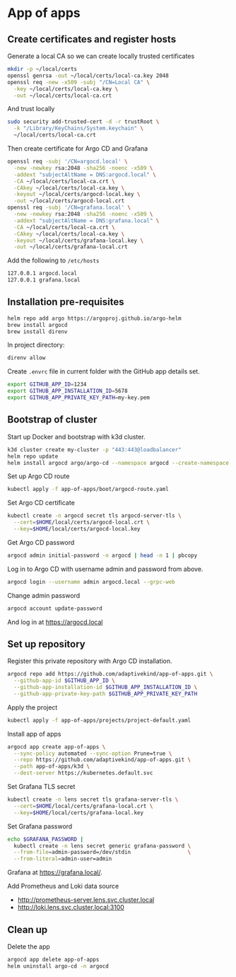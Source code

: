 # App of apps

## Create certificates and register hosts

Generate a local CA so we can create locally trusted certificates

```sh
mkdir -p ~/local/certs
openssl genrsa -out ~/local/certs/local-ca.key 2048
openssl req -new -x509 -subj "/CN=Local CA" \
  -key ~/local/certs/local-ca.key \
  -out ~/local/certs/local-ca.crt
```

And trust locally

```sh
sudo security add-trusted-cert -d -r trustRoot \
  -k "/Library/KeyChains/System.keychain" \
  ~/local/certs/local-ca.crt
```

Then create certificate for Argo CD and Grafana

```sh
openssl req -subj '/CN=argocd.local' \
  -new -newkey rsa:2048 -sha256 -noenc -x509 \
  -addext "subjectAltName = DNS:argocd.local" \
  -CA ~/local/certs/local-ca.crt \
  -CAkey ~/local/certs/local-ca.key \
  -keyout ~/local/certs/argocd-local.key \
  -out ~/local/certs/argocd-local.crt
openssl req -subj '/CN=grafana.local' \
  -new -newkey rsa:2048 -sha256 -noenc -x509 \
  -addext "subjectAltName = DNS:grafana.local" \
  -CA ~/local/certs/local-ca.crt \
  -CAkey ~/local/certs/local-ca.key \
  -keyout ~/local/certs/grafana-local.key \
  -out ~/local/certs/grafana-local.crt
```

Add the following to `/etc/hosts`

```sh
127.0.0.1 argocd.local
127.0.0.1 grafana.local
```

## Installation pre-requisites

```sh
helm repo add argo https://argoproj.github.io/argo-helm
brew install argocd
brew install direnv
```

In project directory:

```sh
direnv allow
```

Create `.envrc` file in current folder with the GitHub app details set.

```sh
export GITHUB_APP_ID=1234
export GITHUB_APP_INSTALLATION_ID=5678
export GITHUB_APP_PRIVATE_KEY_PATH=my-key.pem
```

## Bootstrap of cluster

Start up Docker and bootstrap with k3d cluster.

```sh
k3d cluster create my-cluster -p "443:443@loadbalancer"
helm repo update
helm install argocd argo/argo-cd --namespace argocd --create-namespace
```

Set up Argo CD route

```sh
kubectl apply -f app-of-apps/boot/argocd-route.yaml
```

Set Argo CD certificate

```sh
kubectl create -n argocd secret tls argocd-server-tls \
  --cert=$HOME/local/certs/argocd-local.crt \
  --key=$HOME/local/certs/argocd-local.key
```

Get Argo CD password

```sh
argocd admin initial-password -n argocd | head -n 1 | pbcopy
```

Log in to Argo CD with username admin and password from above.

```sh
argocd login --username admin argocd.local --grpc-web
```

Change admin password

```sh
argocd account update-password
```

And log in at <https://argocd.local>

## Set up repository

Register this private repository with Argo CD installation.

```sh
argocd repo add https://github.com/adaptivekind/app-of-apps.git \
  --github-app-id $GITHUB_APP_ID \
  --github-app-installation-id $GITHUB_APP_INSTALLATION_ID \
  --github-app-private-key-path $GITHUB_APP_PRIVATE_KEY_PATH
```

Apply the project

```sh
kubectl apply -f app-of-apps/projects/project-default.yaml
```

Install app of apps

```sh
argocd app create app-of-apps \
  --sync-policy automated --sync-option Prune=true \
  --repo https://github.com/adaptivekind/app-of-apps.git \
  --path app-of-apps/k3d \
  --dest-server https://kubernetes.default.svc
```

Set Grafana TLS secret

```sh
kubectl create -n lens secret tls grafana-server-tls \
  --cert=$HOME/local/certs/grafana-local.crt \
  --key=$HOME/local/certs/grafana-local.key
```

Set Grafana password

```sh
echo $GRAFANA_PASSWORD |
  kubectl create -n lens secret generic grafana-password \
  --from-file=admin-password=/dev/stdin                  \
  --from-literal=admin-user=admin
```

Grafana at <https://grafana.local/>.

Add Prometheus and Loki data source

- <http://prometheus-server.lens.svc.cluster.local>
- <http://loki.lens.svc.cluster.local:3100>

## Clean up

Delete the app

```sh
argocd app delete app-of-apps
helm uninstall argo-cd -n argocd
```
